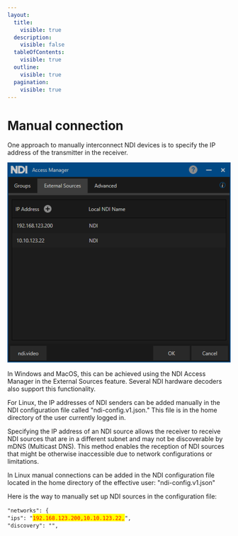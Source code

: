 ```yaml
---
layout:
  title:
    visible: true
  description:
    visible: false
  tableOfContents:
    visible: true
  outline:
    visible: true
  pagination:
    visible: true
---
```


# Manual connection

One approach to manually interconnect NDI devices is to specify the IP address of the transmitter in the receiver.

![Screenshot of NDI Access Manager tool](<../../.gitbook/assets/2 (1).png>)

In Windows and MacOS, this can be achieved using the NDI Access Manager in the External Sources feature. Several NDI hardware decoders also support this functionality.

For Linux, the IP addresses of NDI senders can be added manually in the NDI configuration file called "ndi-config.v1.json." This file is in the home directory of the user currently logged in.

Specifying the IP address of an NDI source allows the receiver to receive NDI sources that are in a different subnet and may not be discoverable by mDNS (Multicast DNS). This method enables the reception of NDI sources that might be otherwise inaccessible due to network configurations or limitations.

In Linux manual connections can be added in the NDI configuration file located in the home directory of the effective user: "ndi-config.v1.json"

Here is the way to manually set up NDI sources in the configuration file:

`"networks": {`\
`"ips": "`<mark style="color:red;">`192.168.123.200,10.10.123.22,`</mark>`",`\
`"discovery": "",`
